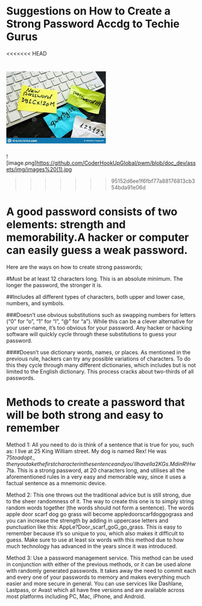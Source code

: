 # Suggestions on How to Create a Strong Password Accdg to Techie Gurus

<<<<<<< HEAD

![HookUpGlobal logo](/assets/img/images.jpg)
=======
![image.png]https://github.com/CoderHookUpGlobal/pwm/blob/doc_dev/assets/img/images%20(1).jpg
>>>>>>> 95152d6ee1f6fbf77a88176813cb354bda91e06d

# A good password consists of two elements: strength and memorability.A hacker or computer can easily guess a weak password. 
      
Here are the ways on how to create strong passwords;

 #Must be at least 12 characters long. This is an absolute minimum. The longer the password, the stronger it is.

 ##Includes all different types of characters, both upper and lower case, numbers, and symbols.

 ###Doesn’t use obvious substitutions such as swapping numbers for letters (“0” for “o”, “1” for “l”, “@” for “a”). While this can be a clever alternative for your user-name, it’s too obvious for your password. Any hacker or hacking software will quickly cycle through these substitutions to guess your password.

 ####Doesn’t use dictionary words, names, or places. As mentioned in the previous rule, hackers can try any possible variations of characters. To do this they cycle through many different dictionaries, which includes but is not limited to the English dictionary. This process cracks about two-thirds of all passwords.

 # Methods to create a password that will be both strong and easy to remember
 
 Method 1:
All you need to do is think of a sentence that is true for you, such as: I live at 25 King William street. My dog is named Rex! He was $75 to adopt., then you take the first character in the sentence and you’ll have Ila2KGs.MdinR!Hw$7ta. This is a strong password, at 20 characters long, and utilises all the aforementioned rules in a very easy and memorable way, since it uses a factual sentence as a mnemonic device.

Method 2:
This one throws out the traditional advice but is still strong, due to the sheer randomness of it. The way to create this one is to simply string random words together (the words should not form a sentence). The words apple door scarf dog go grass will become appledoorscarfdoggograss and you can increase the strength by adding in uppercase letters and punctuation like this: AppLe?Door_scarf_goG_go_grass. This is easy to remember because it’s so unique to you, which also makes it difficult to guess. Make sure to use at least six words with this method due to how much technology has advanced in the years since it was introduced.

Method 3:
Use a password management service. This method can be used in conjunction with either of the previous methods, or it can be used alone with randomly generated passwords. It takes away the need to commit each and every one of your passwords to memory and makes everything much easier and more secure in general. You can use services like Dashlane, Lastpass, or Avast which all have free versions and are available across most platforms including PC, Mac, iPhone, and Android.
